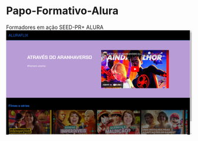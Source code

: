 # Papo-Formativo-Alura
 Formadores em ação SEED-PR+ ALURA
<img src="AluraFlix.png" alt="img-do-projeto">
